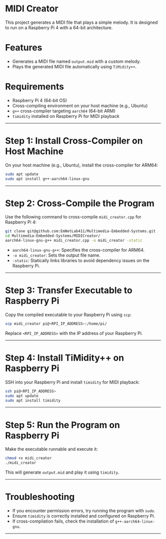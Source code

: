 # MIDI Creator


This project generates a MIDI file that plays a simple melody. It is designed to run on a Raspberry Pi 4 with a 64-bit architecture.

# Features

- Generates a MIDI file named `output.mid` with a custom melody.
- Plays the generated MIDI file automatically using `TiMidity++`.

# Requirements

- Raspberry Pi 4 (64-bit OS)
- Cross-compiling environment on your host machine (e.g., Ubuntu)
- `g++` cross-compiler targeting `aarch64` (64-bit ARM)
- `timidity` installed on Raspberry Pi for MIDI playback

---

# Step 1: Install Cross-Compiler on Host Machine

On your host machine (e.g., Ubuntu), install the cross-compiler for ARM64:

```bash
sudo apt update
sudo apt install g++-aarch64-linux-gnu
```

---

# Step 2: Cross-Compile the Program

Use the following command to cross-compile `midi_creator.cpp` for Raspberry Pi 4:

```bash
git clone git@github.com:EmNetLab411/Multimedia-Embedded-Systems.git
cd Multimedia-Embedded-Systems/MIDICreator/
aarch64-linux-gnu-g++ midi_creator.cpp -o midi_creator -static
```

- `aarch64-linux-gnu-g++`: Specifies the cross-compiler for ARM64.
- `-o midi_creator`: Sets the output file name.
- `-static`: Statically links libraries to avoid dependency issues on the Raspberry Pi.

---

# Step 3: Transfer Executable to Raspberry Pi

Copy the compiled executable to your Raspberry Pi using `scp`:

```bash
scp midi_creator pi@<RPI_IP_ADDRESS>:/home/pi/
```

Replace `<RPI_IP_ADDRESS>` with the IP address of your Raspberry Pi.

---

# Step 4: Install TiMidity++ on Raspberry Pi

SSH into your Raspberry Pi and install `timidity` for MIDI playback:

```bash
ssh pi@<RPI_IP_ADDRESS>
sudo apt update
sudo apt install timidity
```

---

# Step 5: Run the Program on Raspberry Pi

Make the executable runnable and execute it:

```bash
chmod +x midi_creator
./midi_creator
```

This will generate `output.mid` and play it using `timidity`.

---

# Troubleshooting

- If you encounter permission errors, try running the program with `sudo`.
- Ensure `timidity` is correctly installed and configured on Raspberry Pi.
- If cross-compilation fails, check the installation of `g++-aarch64-linux-gnu`.

---

